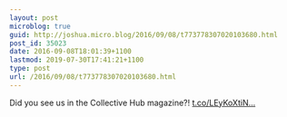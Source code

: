 ```yaml
---
layout: post
microblog: true
guid: http://joshua.micro.blog/2016/09/08/t773778307020103680.html
post_id: 35023
date: 2016-09-08T18:01:39+1100
lastmod: 2019-07-30T17:41:21+1100
type: post
url: /2016/09/08/t773778307020103680.html
---
```

Did you see us in the Collective Hub magazine?! [t.co/LEyKoXtiN...](https://t.co/LEyKoXtiNX)
